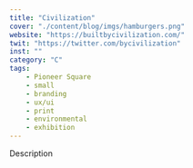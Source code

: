 ```yaml
---
title: "Civilization"
cover: "./content/blog/imgs/hamburgers.png"
website: "https://builtbycivilization.com/"
twit: "https://twitter.com/bycivilization"
inst: ""
category: "C"
tags:
    - Pioneer Square
    - small
    - branding
    - ux/ui
    - print
    - environmental
    - exhibition
---
```


Description

